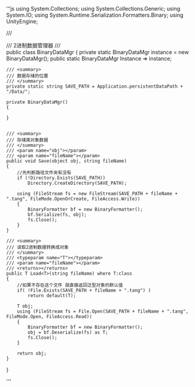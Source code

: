 ’‘’js
using System.Collections;
using System.Collections.Generic;
using System.IO;
using System.Runtime.Serialization.Formatters.Binary;
using UnityEngine;

/// <summary>
/// 2进制数据管理器
/// </summary>
public class BinaryDataMgr
{
    private static BinaryDataMgr instance = new BinaryDataMgr();
    public static BinaryDataMgr Instance => instance;

    /// <summary>
    /// 数据存储的位置
    /// </summary>
    private static string SAVE_PATH = Application.persistentDataPath + "/Data/";

    private BinaryDataMgr()
    {

    }


    /// <summary>
    /// 存储类对象数据
    /// </summary>
    /// <param name="obj"></param>
    /// <param name="fileName"></param>
    public void Save(object obj, string fileName)
    {
        //先判断路径文件夹有没有
        if (!Directory.Exists(SAVE_PATH))
            Directory.CreateDirectory(SAVE_PATH);

        using (FileStream fs = new FileStream(SAVE_PATH + fileName + ".tang", FileMode.OpenOrCreate, FileAccess.Write))
        {
            BinaryFormatter bf = new BinaryFormatter();
            bf.Serialize(fs, obj);
            fs.Close();
        }
    }

    /// <summary>
    /// 读取2进制数据转换成对象
    /// </summary>
    /// <typeparam name="T"></typeparam>
    /// <param name="fileName"></param>
    /// <returns></returns>
    public T Load<T>(string fileName) where T:class
    {
        //如果不存在这个文件 就直接返回泛型对象的默认值
        if( !File.Exists(SAVE_PATH + fileName + ".tang") )
            return default(T);

        T obj;
        using (FileStream fs = File.Open(SAVE_PATH + fileName + ".tang", FileMode.Open, FileAccess.Read))
        {
            BinaryFormatter bf = new BinaryFormatter();
            obj = bf.Deserialize(fs) as T;
            fs.Close();
        }

        return obj;
    }
}

'''